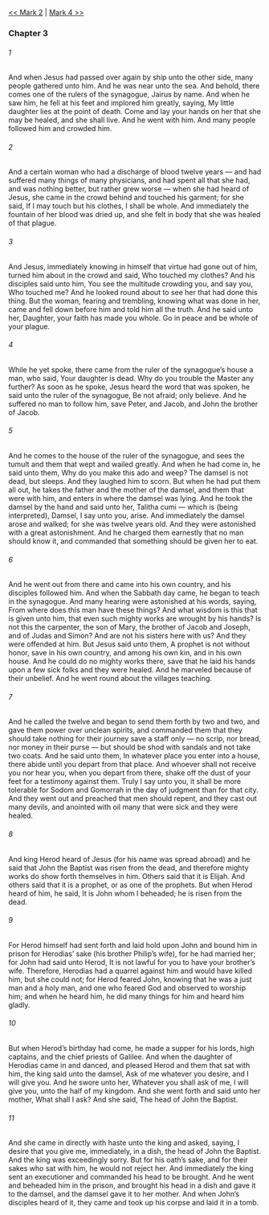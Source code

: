 [<< Mark 2](Mark%202)  |  [Mark 4 >>](Mark%204)

### Chapter 3
###### 1
And when Jesus had passed over again by ship unto the other side, many people gathered unto him. And he was near unto the sea. And behold, there comes one of the rulers of the synagogue, Jairus by name. And when he saw him, he fell at his feet and implored him greatly, saying, My little daughter lies at the point of death. Come and lay your hands on her that she may be healed, and she shall live. And he went with him. And many people followed him and crowded him.

###### 2
And a certain woman who had a discharge of blood twelve years — and had suffered many things of many physicians, and had spent all that she had, and was nothing better, but rather grew worse — when she had heard of Jesus, she came in the crowd behind and touched his garment; for she said, If I may touch but his clothes, I shall be whole. And immediately the fountain of her blood was dried up, and she felt in body that she was healed of that plague.

###### 3
And Jesus, immediately knowing in himself that virtue had gone out of him, turned him about in the crowd and said, Who touched my clothes? And his disciples said unto him, You see the multitude crowding you, and say you, Who touched me? And he looked round about to see her that had done this thing. But the woman, fearing and trembling, knowing what was done in her, came and fell down before him and told him all the truth. And he said unto her, Daughter, your faith has made you whole. Go in peace and be whole of your plague.

###### 4
While he yet spoke, there came from the ruler of the synagogue’s house a man, who said, Your daughter is dead. Why do you trouble the Master any further? As soon as he spoke, Jesus heard the word that was spoken, he said unto the ruler of the synagogue, Be not afraid; only believe. And he suffered no man to follow him, save Peter, and Jacob, and John the brother of Jacob.

###### 5
And he comes to the house of the ruler of the synagogue, and sees the tumult and them that wept and wailed greatly. And when he had come in, he said unto them, Why do you make this ado and weep? The damsel is not dead, but sleeps. And they laughed him to scorn. But when he had put them all out, he takes the father and the mother of the damsel, and them that were with him, and enters in where the damsel was lying. And he took the damsel by the hand and said unto her, Talitha cumi — which is (being interpreted), Damsel, I say unto you, arise. And immediately the damsel arose and walked; for she was twelve years old. And they were astonished with a great astonishment. And he charged them earnestly that no man should know it, and commanded that something should be given her to eat.

###### 6
And he went out from there and came into his own country, and his disciples followed him. And when the Sabbath day came, he began to teach in the synagogue. And many hearing were astonished at his words, saying, From where does this man have these things? And what wisdom is this that is given unto him, that even such mighty works are wrought by his hands? Is not this the carpenter, the son of Mary, the brother of Jacob and Joseph, and of Judas and Simon? And are not his sisters here with us? And they were offended at him. But Jesus said unto them, A prophet is not without honor, save in his own country, and among his own kin, and in his own house. And he could do no mighty works there, save that he laid his hands upon a few sick folks and they were healed. And he marveled because of their unbelief. And he went round about the villages teaching.

###### 7
And he called the twelve and began to send them forth by two and two, and gave them power over unclean spirits, and commanded them that they should take nothing for their journey save a staff only — no scrip, nor bread, nor money in their purse — but should be shod with sandals and not take two coats. And he said unto them, In whatever place you enter into a house, there abide until you depart from that place. And whoever shall not receive you nor hear you, when you depart from there, shake off the dust of your feet for a testimony against them. Truly I say unto you, it shall be more tolerable for Sodom and Gomorrah in the day of judgment than for that city. And they went out and preached that men should repent, and they cast out many devils, and anointed with oil many that were sick and they were healed.

###### 8
And king Herod heard of Jesus (for his name was spread abroad) and he said that John the Baptist was risen from the dead, and therefore mighty works do show forth themselves in him. Others said that it is Elijah. And others said that it is a prophet, or as one of the prophets. But when Herod heard of him, he said, It is John whom I beheaded; he is risen from the dead.

###### 9
For Herod himself had sent forth and laid hold upon John and bound him in prison for Herodias’ sake (his brother Philip’s wife), for he had married her; for John had said unto Herod, It is not lawful for you to have your brother’s wife. Therefore, Herodias had a quarrel against him and would have killed him, but she could not; for Herod feared John, knowing that he was a just man and a holy man, and one who feared God and observed to worship him; and when he heard him, he did many things for him and heard him gladly.

###### 10
But when Herod’s birthday had come, he made a supper for his lords, high captains, and the chief priests of Galilee. And when the daughter of Herodias came in and danced, and pleased Herod and them that sat with him, the king said unto the damsel, Ask of me whatever you desire, and I will give you. And he swore unto her, Whatever you shall ask of me, I will give you, unto the half of my kingdom. And she went forth and said unto her mother, What shall I ask? And she said, The head of John the Baptist.

###### 11
And she came in directly with haste unto the king and asked, saying, I desire that you give me, immediately, in a dish, the head of John the Baptist. And the king was exceedingly sorry. But for his oath’s sake, and for their sakes who sat with him, he would not reject her. And immediately the king sent an executioner and commanded his head to be brought. And he went and beheaded him in the prison, and brought his head in a dish and gave it to the damsel, and the damsel gave it to her mother. And when John’s disciples heard of it, they came and took up his corpse and laid it in a tomb.